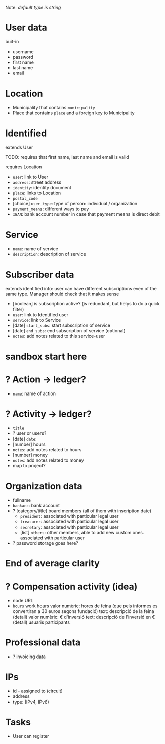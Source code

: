 Note: *default type is string*

# User data

buit-in

- username
- password
- first name
- last name
- email

# Location

- Municipality that contains `municipality`
- Place that contains `place` and a foreign key to Municipality

# Identified

extends User

TODO: requires that first name, last name and email is valid

requires Location

- `user`: link to User
- `address`: street address
- `identity`: identity document
- `place`: links to Location
- `postal_code`
- [choice] `user_type`: type of person: individual / organization 
- `payment_means`: different ways to pay
- `IBAN`: bank account number in case that payment means is direct debit

# Service

- `name`: name of service
- `description`: description of service

# Subscriber data

extends identified
info: user can have different subscriptions even of the same type. Manager should check that it makes sense

- [boolean] is subscription active? (is redundant, but helps to do a quick filter)
- `user`: link to Identified user
- `service`: link to Service
- [date] `start_subs`: start subscription of service
- [date] `end_subs`: end subscription of service (optional)
- `notes`: add notes related to this service-user

# sandbox start here

# ? Action -> ledger?

- `name`: name of action

# ? Activity -> ledger?

- `title`
- ? user or users?
- [date] `date`:
- [number] hours
- `notes`: add notes related to hours
- [number] money
- `notes`: add notes related to money
- map to project?

# Organization data

- fullname
- `bankacc`: bank account
- ? [category/title] board members (all of them with inscription date)
    - `president`: associated with particular legal user
    - `treasurer`: associated with particular legal user
    - `secretary`: associated with particular legal user
    - [list] `others`: other members, able to add new custom ones. associated with particular user
- ? password storage goes here?

# End of average clarity


# ? Compensation activity (idea)

- node URL
- `hours` work hours valor numèric: hores de feina (que pels informes es convertiran a 30 euros segons fundació)
text: descripció de la feina (detall)
valor numèric: € d'inversió
text: descripció de l'inversió en € (detall)
usuaris participants

# Professional data

- ? invoicing data

# IPs

- id - assigned to (circuit)
- address
- type: (IPv4, IPv6)

# Tasks

- User can register
